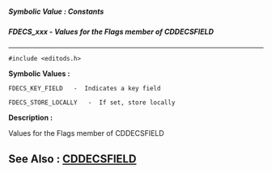 ##### Symbolic Value : Constants
##### FDECS_xxx - Values for the Flags member of CDDECSFIELD
---
```
#include <editods.h>
```

**Symbolic Values :**

	FDECS_KEY_FIELD	  -  Indicates a key field

	FDECS_STORE_LOCALLY	  -  If set, store locally


**Description :**

Values for the Flags member of CDDECSFIELD


**See Also :**
[CDDECSFIELD](/domino-c-api-docs/reference/Data/CDDECSFIELD)
---
